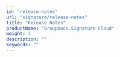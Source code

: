 ```yaml
---
id: "release-notes"
url: "signature/release-notes"
title: "Release Notes"
productName: "GroupDocs.Signature Cloud"
weight: 3
description: ""
keywords: ""
---
```

